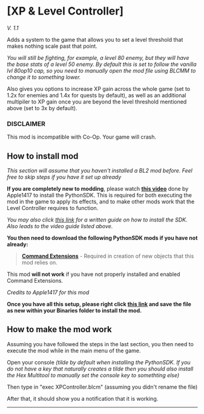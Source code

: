# [XP & Level Controller]
*V. 1.1*

Adds a system to the game that allows you to set a level threshold that makes nothing scale past that point.

*You will still be fighting, for example, a level 80 enemy, but they will have the base stats of a level 50 enemy.*
*By default this is set to follow the vanilla lvl 80op10 cap, so you need to manually open the mod file using BLCMM to change it to something lower.*


Also gives you options to increase XP gain across the whole game (set to 1.2x for enemies and 1.4x for quests by default), as well as an additional multipiler to XP gain once you are beyond the level threshold mentioned above (set to 3x by default).


### DISCLAIMER

This mod is incompatible with Co-Op. Your game will crash.




## How to install mod

*This section will assume that you haven't installed a BL2 mod before. Feel free to skip steps if you have it set up already*

**If you are completely new to modding**, please watch **[this video](https://www.youtube.com/watch?v=57WxvASCX70&t=1s)** done by Apple1417 to install the PythonSDK. This is required for both executing the mod in the game to apply its effects, and to make other mods work that the Level Controller requires to function.

*You may also click [this link](https://bl-sdk.github.io/) for a written guide on how to install the SDK. Also leads to the video guide listed above.*

**You then need to download the following PythonSDK mods if you have not already:**

> **[Command Extensions](https://bl-sdk.github.io/mods/CommandExtensions/)** - Required in creation of new objects that this mod relies on.

This mod **will not work** if you have not properly installed and enabled Command Extensions.

*Credits to Apple1417 for this mod*


**Once you have all this setup, please right click [this link](https://raw.githubusercontent.com/osetor74/BLCMods/master/Borderlands%202%20mods/osetor74/Oselands%20Standalones/XP%20%26%20Level%20Controller/XPController.blcm) and save the file as new within your Binaries folder to install the mod.**


## How to make the mod work

Assuming you have followed the steps in the last section, you then need to execute the mod while in the main menu of the game.

Open your console
*(tilde by default when installing the PythonSDK. If you do not have a key that naturally creates a tilde then you should also install the Hex Multitool to manually set the console key to somethting else)*

Then type in "exec XPController.blcm" (assuming you didn't rename the file)

After that, it should show you a notification that it is working.


---
